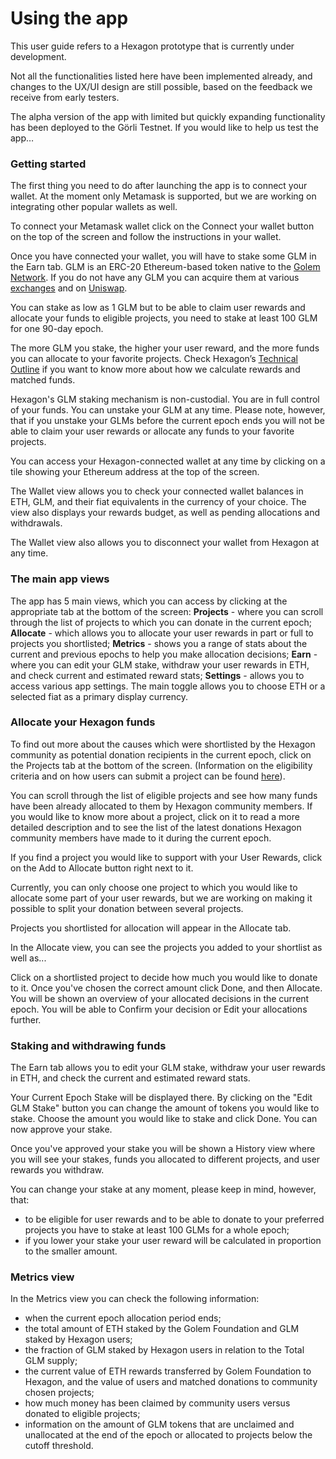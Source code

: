 # Using the app

This user guide refers to a Hexagon prototype that is currently under development.

Not all the functionalities listed here have been implemented already, and changes to the UX/UI design are still possible, based on the feedback we receive from early testers. 

The alpha version of the app with limited but quickly expanding functionality has been deployed to the Görli Testnet. If you would like to help us test the app…

### Getting started

The first thing you need to do after launching the app is to connect your wallet. At the moment only Metamask is supported, but we are working on integrating other popular wallets as well.

To connect your Metamask wallet click on the Connect your wallet button on the top of the screen and follow the instructions in your wallet.

Once you have connected your wallet, you will have to stake some GLM in the Earn tab. GLM is an ERC-20 Ethereum-based token native to the [Golem Network](). If you do not have any GLM you can acquire them at various [exchanges]() and on [Uniswap]().

You can stake as low as 1 GLM but to be able to claim user rewards and allocate your funds to eligible projects, you need to stake at least 100 GLM for one 90-day epoch.

The more GLM you stake, the higher your user reward, and the more funds you can allocate to your favorite projects. Check Hexagon’s [Technical Outline]() if you want to know more about how we calculate rewards and matched funds.

Hexagon's GLM staking mechanism is non-custodial. You are in full control of your funds. You can unstake your GLM at any time. Please note, however, that if you unstake your GLMs before the current epoch ends you will not be able to claim your user rewards or allocate any funds to your favorite projects.

You can access your Hexagon-connected wallet at any time by clicking on a tile showing your Ethereum address at the top of the screen.

The Wallet view allows you to check your connected wallet balances in ETH, GLM, and their fiat equivalents in the currency of your choice. The view also displays your rewards budget, as well as pending allocations and withdrawals.

The Wallet view also allows you to disconnect your wallet from Hexagon at any time.

### The main app views

The app has 5 main views, which you can access by clicking at the appropriate tab at the bottom of the screen:
**Projects** - where you can scroll through the list of projects to which you can donate in the current epoch;
**Allocate** - which allows you to allocate your user rewards in part or full to projects you shortlisted;
**Metrics** - shows you a range of stats about the current and previous epochs to help you make allocation decisions;
**Earn** - where you can edit your GLM stake, withdraw your user rewards in ETH, and check current and estimated reward stats;
**Settings** - allows you to access various app settings. The main toggle allows you to choose ETH or a selected fiat as a primary display currency.

### Allocate your Hexagon funds

To find out more about the causes which were shortlisted by the Hexagon community as potential donation recipients in the current epoch, click on the Projects tab at the bottom of the screen. (Information on the eligibility criteria and on how users can submit a project can be found [here]()).

You can scroll through the list of eligible projects and see how many funds have been already allocated to them by Hexagon community members. If you would like to know more about a project, click on it to read a more detailed description and to see the list of the latest donations Hexagon community members have made to it during the current epoch.

If you find a project you would like to support with your User Rewards, click on the Add to Allocate button right next to it.

Currently, you can only choose one project to which you would like to allocate some part of your user rewards, but we are working on making it possible to split your donation between several projects.

Projects you shortlisted for allocation will appear in the Allocate tab.

In the Allocate view, you can see the projects you added to your shortlist as well as...

Click on a shortlisted project to decide how much you would like to donate to it. Once you've chosen the correct amount click Done, and then Allocate. You will be shown an overview of your allocated decisions in the current epoch. You will be able to Confirm your decision or Edit your allocations further.

### Staking and withdrawing funds

The Earn tab allows you to edit your GLM stake, withdraw your user rewards in ETH, and check the current and estimated reward stats.

Your Current Epoch Stake will be displayed there. By clicking on the "Edit GLM Stake" button you can change the amount of tokens you would like to stake. Choose the amount you would like to stake and click Done. You can now approve your stake.

Once you've approved your stake you will be shown a History view where you will see your stakes, funds you allocated to different projects, and user rewards you withdraw.

You can change your stake at any moment, please keep in mind, however, that:
- to be eligible for user rewards and to be able to donate to your preferred projects you have to stake at least 100 GLMs for a whole epoch;
- if you lower your stake your user reward will be calculated in proportion to the smaller amount.

### Metrics view

In the Metrics view you can check the following information:
- when the current epoch allocation period ends;
- the total amount of ETH staked by the Golem Foundation and GLM staked by Hexagon users;
- the fraction of GLM staked by Hexagon users in relation to the Total GLM supply;
- the current value of ETH rewards transferred by Golem Foundation to Hexagon, and the value of users and matched donations to community chosen projects; 
- how much money has been claimed by community users versus donated to eligible projects;
- information on the amount of GLM tokens that are unclaimed and unallocated at the end of the epoch or allocated to projects below the cutoff threshold. 
